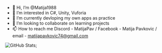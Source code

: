 - 👋 Hi, I’m @Matija1988
- 👀 I’m interested in C#, Unity, Vuforia
- 🌱 I’m currently devloping my own apps as practice
- 💞️ I’m looking to collaborate on learning projects
- 📫 How to reach me Discord - MatijaPav / Facebook - Matija Pavkovic / email - matijapavkovic74@gmail.com

<!---
Matija1988/Matija1988 is a ✨ special ✨ repository because its `README.md` (this file) appears on your GitHub profile.
You can click the Preview link to take a look at your changes.
--->

![GitHub Stats](https://github-readme-stats.vercel.app/api?username=matija1988&theme=radical);
